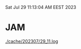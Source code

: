 Sat Jul 29 11:13:04 AM EEST 2023
# JAM
<a href='./cache/202307/29_11.log'>./cache/202307/29_11.log</a>

